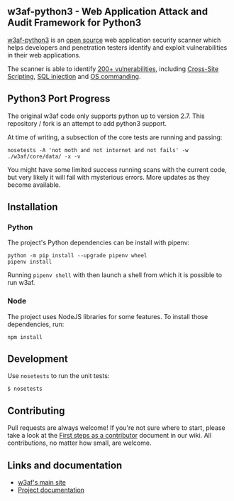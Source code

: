 ## w3af-python3 - Web Application Attack and Audit Framework for Python3

[w3af-python3](http://w3af.org/) is an [open source](https://www.gnu.org/licenses/gpl-2.0.txt)
web application security scanner which helps developers and penetration testers
identify and exploit vulnerabilities in their web applications.

The scanner is able to identify [200+ vulnerabilities](w3af/core/data/constants/vulns.py),
including [Cross-Site Scripting](w3af/plugins/audit/xss.py),
[SQL injection](w3af/plugins/audit/sqli.py) and
[OS commanding](w3af/plugins/audit/os_commanding.py).

## Python3 Port Progress

The original w3af code only supports python up to version 2.7. This repository / fork is an
attempt to add python3 support.

At time of writing, a subsection of the core tests are running and passing:

```
nosetests -A 'not moth and not internet and not fails' -w ./w3af/core/data/ -x -v
```

You might have some limited success running scans with the current code, but very likely it will fail with mysterious errors. More updates as they become available.

## Installation

### Python

The project's Python dependencies can be install with pipenv:

```
python -m pip install --upgrade pipenv wheel
pipenv install
```

Running `pipenv shell` with then launch a shell from which it is possible to run w3af.

### Node

The project uses NodeJS libraries for some features. To install those dependencies, run:

```
npm install
```

## Development

Use `nosetests` to run the unit tests:

```
$ nosetests
```

## Contributing

Pull requests are always welcome! If you're not sure where to start, please take
a look at the [First steps as a contributor](w3af/wiki/First-steps-as-a-contributor)
document in our wiki. All contributions, no matter how small, are welcome.

## Links and documentation
 * [w3af's main site](http://w3af.org/)
 * [Project documentation](http://docs.w3af.org/en/latest/)
